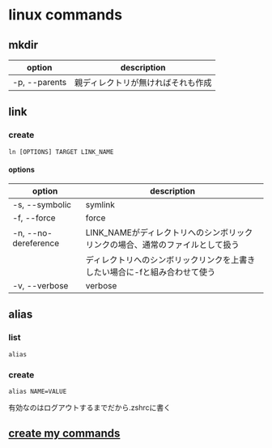 # linux commands

## mkdir

| option        | description                        |
| ------------- | ---------------------------------- |
| -p, --parents | 親ディレクトリが無ければそれも作成 |

## link

### create

```shell
ln [OPTIONS] TARGET LINK_NAME
```

#### options

| option               | description                                                                   |
| -------------------- | ----------------------------------------------------------------------------- |
| -s, --symbolic       | symlink                                                                       |
| -f, --force          | force                                                                         |
| -n, --no-dereference | LINK_NAMEがディレクトリへのシンボリックリンクの場合、通常のファイルとして扱う |
|                      | ディレクトリへのシンボリックリンクを上書きしたい場合に-fと組み合わせて使う    |
| -v, --verbose        | verbose                                                                       |

## alias

### list

```shell
alias
```

### create

```shell
alias NAME=VALUE
```

有効なのはログアウトするまでだから.zshrcに書く

## [create my commands](https://github.com/emgniddikur/dotfiles/blob/main/.commands/README.md)
